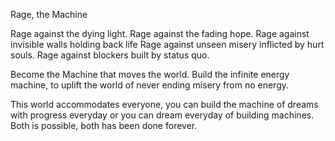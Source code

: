Rage, the Machine

Rage against the dying light.
Rage against the fading hope.
Rage against invisible walls holding back life 
Rage against unseen misery inflicted by hurt souls.
Rage against blockers built by status quo. 


Become the Machine that moves the world. 
Build the infinite energy machine, to uplift the world of never ending misery from no energy.

This world accommodates everyone,  you can build the machine of dreams with progress everyday or you can dream everyday of building machines. Both is possible,  both has been done forever.
